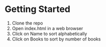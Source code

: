 # Getting Started

1. Clone the repo
2. Open index.html in a web browser
3. Click on Name to sort alphabetically
4. Click on Books to sort by number of books